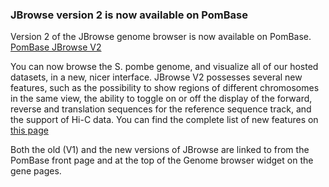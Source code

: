 ### JBrowse version 2 is now available on PomBase
<!-- pombase_flags: frontpage -->
<!-- newsfeed_thumbnail: pombase-logo-32x32px.png -->

Version 2 of the JBrowse genome browser is now available on PomBase.  
[PomBase JBrowse V2](https://www.pombase.org/jbrowse2/)

You can now browse the S. pombe genome, and visualize all of our hosted datasets, 
in a new, nicer interface. JBrowse V2 possesses several new features, such as the possibility
to show regions of different chromosomes in the same view, the ability to toggle on or off the
display of the forward, reverse and translation sequences for the reference sequence track, 
and the support of Hi-C data. You can find the complete list of new features on [this page](https://jbrowse.org/jb2/features/)
 
Both the old (V1) and the new versions of JBrowse are linked to from the PomBase front page 
and at the top of the Genome browser widget on the gene pages. 
